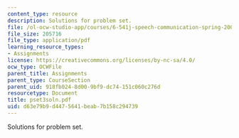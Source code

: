 ```yaml
---
content_type: resource
description: Solutions for problem set.
file: /ol-ocw-studio-app/courses/6-541j-speech-communication-spring-2004/d63e79b9d4475641beab7b158c294739_pset3soln.pdf
file_size: 205716
file_type: application/pdf
learning_resource_types:
- Assignments
license: https://creativecommons.org/licenses/by-nc-sa/4.0/
ocw_type: OCWFile
parent_title: Assignments
parent_type: CourseSection
parent_uid: 918fb024-8d00-9bf9-dc74-151c060c276d
resourcetype: Document
title: pset3soln.pdf
uid: d63e79b9-d447-5641-beab-7b158c294739
---
```

Solutions for problem set.